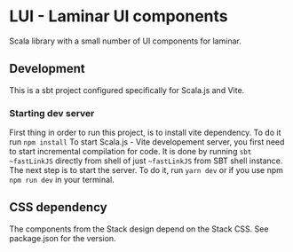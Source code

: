 # LUI - Laminar UI components

Scala library with a small number of UI components for laminar.

## Development

This is a sbt project configured specifically for Scala.js and Vite.

### Starting dev server

First thing in order to run this project, is to install vite dependency. To do it run
`npm install`
To start Scala.js - Vite developement server, you first need to start incremental compilation for code.
It is done by running `sbt ~fastLinkJS` directly from shell of just `~fastLinkJS` from SBT shell instance.
The next step is to start the server. To do it, run `yarn dev` or if you use npm `npm run dev` in your terminal.

## CSS dependency

The components from the Stack design depend on the Stack CSS. See package.json for the version.




